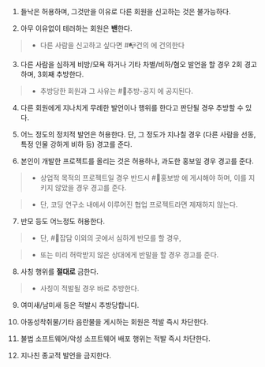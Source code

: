 1. 들낙은 허용하며, 그것만을 이유로 다른 회원을 신고하는 것은 불가능하다.

2. 아무 이유없이 테러하는 회원은 **밴**한다.

> - 다른 사람을 신고하고 싶다면 #📭건의 에 건의한다

3. 다른 사람을 심하게 비방/모욕 하거나 기타 차별/비하/혐오 발언을 할 경우 2회 경고하며, 3회째 추방한다.

> - 추방당한 회원과 그 사유는 #📌추방-공지 에 공지된다.

4. 다른 회원에게 지나치게 무례한 발언이나 행위를 한다고 판단될 경우 추방할 수 있다.

5. 어느 정도의 정치적 발언은 허용한다. 단, 그 정도가 지나칠 경우 (다른 사람을 선동, 특정 인물 강하게 비하 등) 경고를 준다.

6. 본인이 개발한 프로젝트를 올리는 것은 허용하나, 과도한 홍보일 경우 경고를 준다.

> - 상업적 목적의 프로젝트일 경우 반드시 #📡홍보방 에 게시해야 하며, 이를 지키지 않았을 경우 경고를 준다.

> - 단, 코딩 연구소 내에서 이루어진 협업 프로젝트라면 제재하지 않는다.

7. 반모 등도 어느정도 허용한다.

> - 단, #💬잡담 이외의 곳에서 심하게 반모를 할 경우,

> - 또는 미리 허락받지 않은 상대에게 반말을 할 경우 경고를 준다.

8. 사칭 행위를 **절대로** 금한다.

>+ 사칭이 적발될 경우 바로 추방한다.

9. 여미새/남미새 등은 적발시 추방당합니다.

10. 아동성착취물/기타 음란물을 게시하는 회원은 적발 즉시 차단한다.

11. 불법 소프트웨어/악성 소프트웨어 배포 행위는 적발 즉시 차단한다.

12. 지나친 종교적 발언을 금지한다.
